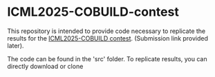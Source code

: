 # ICML2025-COBUILD-contest

This repository is intended to provide code necessary to replicate the results for the [ICML2025-COBUILD contest](https://sites.uw.edu/co-build/common-task-framework-challenge/). (Submission link provided later).

The code can be found in the 'src' folder. To replicate results, you can directly download or clone 

